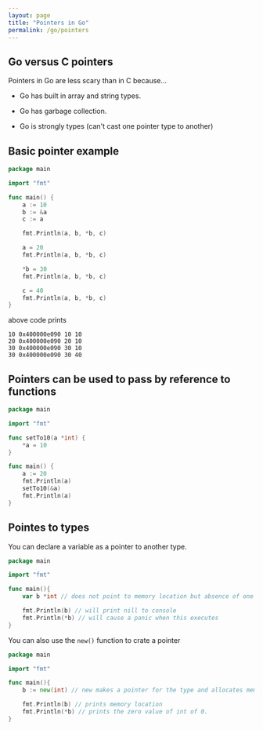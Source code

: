 ```yaml
---
layout: page
title: "Pointers in Go"
permalink: /go/pointers
---
```


## Go versus C pointers

Pointers in Go are less scary than in C because...

* Go has built in array and string types.

* Go has garbage collection.

* Go is strongly types (can't cast one pointer type to another)

## Basic pointer example

```go
package main

import "fmt"

func main() {
    a := 10
    b := &a
    c := a

    fmt.Println(a, b, *b, c)

    a = 20
    fmt.Println(a, b, *b, c)

    *b = 30
    fmt.Println(a, b, *b, c)

    c = 40
    fmt.Println(a, b, *b, c)
}
```

above code prints

```text
10 0x400000e090 10 10
20 0x400000e090 20 10
30 0x400000e090 30 10
30 0x400000e090 30 40
```

## Pointers can be used to pass by reference to functions

```go
package main

import "fmt"

func setTo10(a *int) {
    *a = 10
}

func main() {
    a := 20
    fmt.Println(a)
    setTo10(&a)
    fmt.Println(a)
}
```

## Pointes to types

You can declare a variable as a pointer to another type.

```go
package main

import "fmt"

func main(){
    var b *int // does not point to memory location but absence of one (nill)

    fmt.Println(b) // will print nill to console
    fmt.Println(*b) // will cause a panic when this executes
}
```

You can also use the `new()` function to crate a pointer

```go
package main

import "fmt"

func main(){
    b := new(int) // new makes a pointer for the type and allocates memory

    fmt.Println(b) // prints memory location
    fmt.Println(*b) // prints the zero value of int of 0.
}
```
